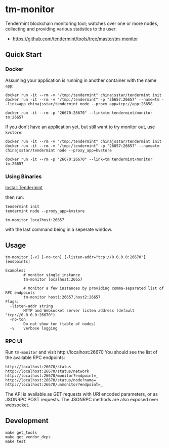 # tm-monitor

Tendermint blockchain monitoring tool; watches over one or more nodes,
collecting and providing various statistics to the user:

- https://github.com/tendermint/tools/tree/master/tm-monitor

## Quick Start

### Docker

Assuming your application is running in another container with the name
`app`:

```
docker run -it --rm -v "/tmp:/tendermint" chinajsstar/tendermint init
docker run -it --rm -v "/tmp:/tendermint" -p "26657:26657" --name=tm --link=app chinajsstar/tendermint node --proxy_app=tcp://app:26658

docker run -it --rm -p "26670:26670" --link=tm tendermint/monitor tm:26657
```

If you don't have an application yet, but still want to try monitor out,
use `kvstore`:

```
docker run -it --rm -v "/tmp:/tendermint" chinajsstar/tendermint init
docker run -it --rm -v "/tmp:/tendermint" -p "26657:26657" --name=tm chinajsstar/tendermint node --proxy_app=kvstore
```
```
docker run -it --rm -p "26670:26670" --link=tm tendermint/monitor tm:26657
```

### Using Binaries

[Install Tendermint](https://github.com/chinajsstar/tendermint#install)

then run:

```
tendermint init
tendermint node --proxy_app=kvstore
```

```
tm-monitor localhost:26657
```

with the last command being in a seperate window.

## Usage

```
tm-monitor [-v] [-no-ton] [-listen-addr="tcp://0.0.0.0:26670"] [endpoints]

Examples:
        # monitor single instance
        tm-monitor localhost:26657

        # monitor a few instances by providing comma-separated list of RPC endpoints
        tm-monitor host1:26657,host2:26657
Flags:
  -listen-addr string
        HTTP and Websocket server listen address (default "tcp://0.0.0.0:26670")
  -no-ton
        Do not show ton (table of nodes)
  -v    verbose logging
```

### RPC UI

Run `tm-monitor` and visit http://localhost:26670 You should see the
list of the available RPC endpoints:

```   
http://localhost:26670/status
http://localhost:26670/status/network
http://localhost:26670/monitor?endpoint=_
http://localhost:26670/status/node?name=_
http://localhost:26670/unmonitor?endpoint=_
```

The API is available as GET requests with URI encoded parameters, or as
JSONRPC POST requests. The JSONRPC methods are also exposed over
websocket.

## Development

```
make get_tools
make get_vendor_deps
make test
```

